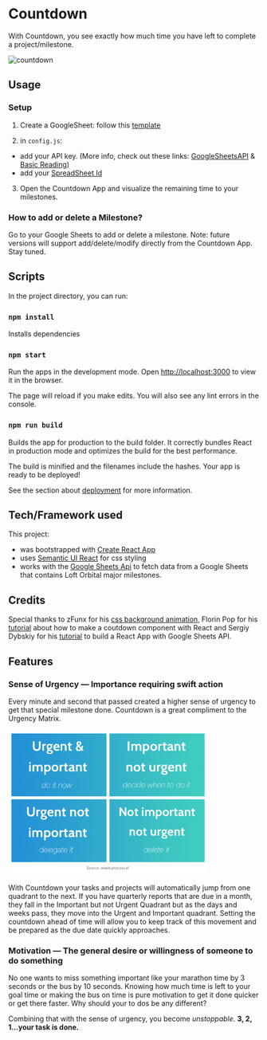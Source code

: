 # Countdown

With Countdown, you see exactly how much time you have left to complete a
project/milestone.

<img src="./src/img/countdown.gif" alt="countdown" width="400"/>

## Usage

### Setup
1. Create a GoogleSheet: follow this [template](https://docs.google.com/spreadsheets/d/1WFVl18zdfmz2OXNNF03f5_X_pQYyZHYd7Qvzo-gqCzc/edit#gid=0)

2. in `config.js`:
- add your API key. (More info, check out these links: [GoogleSheetsAPI](https://developers.google.com/sheets/api) & [Basic Reading](https://developers.google.com/sheets/api/samples/reading))
- add your [SpreadSheet Id](https://www.wp-tweaks.com/wp-content/uploads/2018/05/spreadsheet-id-550x327.jpg)

3. Open the Countdown App and visualize the remaining time to your milestones.

### How to add or delete a Milestone?

Go to your Google Sheets to add or delete a milestone.
Note: future versions will support add/delete/modify directly from the Countdown
App. Stay tuned.

## Scripts

In the project directory, you can run:

### `npm install`

Installs dependencies

### `npm start`

Run the apps in the development mode.
Open [http://localhost:3000](http://localhost:3000) to view it in the browser.

The page will reload if you make edits.
You will also see any lint errors in the console.

### `npm run build`

Builds the app for production to the build folder.
It correctly bundles React in production mode and optimizes the build for the
best performance.

The build is minified and the filenames include the hashes.
Your app is ready to be deployed!

See the section about [deployment](https://facebook.github.io/create-react-app/docs/deployment) for more information.

## Tech/Framework used

This project:

- was bootstrapped with [Create React App](https://github.com/facebook/create-react-app)
- uses [Semantic UI React](https://react.semantic-ui.com/usage) for css styling
- works with the [Google Sheets Api](https://developers.google.com/sheets/api) to fetch data from a Google Sheets that contains Loft Orbital major milestones.

## Credits

Special thanks to zFunx for his [css background animation](https://www.youtube.com/watch?v=4UvWpjSRrm0), Florin Pop for his [tutorial](https://www.florin-pop.com/blog/2019/05/countdown-built-with-react/) about how to make a coutdown component with React and Sergiy Dybskiy for his [tutorial](https://blog.416serg.me/building-an-app-using-google-sheets-api-react-d69681d22ce1) to build a React App with Google Sheets API.

## Features

### Sense of Urgency — Importance requiring swift action

Every minute and second that passed created a higher sense of urgency to get
that special milestone done. Countdown is a great compliment to the Urgency
Matrix.

<img src="./src/img/urgency-matrix.png" alt="urgency-matrix" width="400"/>

With Countdown your tasks and projects will automatically jump from one quadrant
to the next. If you have quarterly reports that are due in a month, they fall in
the Important but not Urgent Quadrant but as the days and weeks pass, they move
into the Urgent and Important quadrant.
Setting the countdown ahead of time will allow you to keep track of this
movement and be prepared as the due date quickly approaches.

### Motivation — The general desire or willingness of someone to do something

No one wants to miss something important like your marathon time by 3 seconds or
the bus by 10 seconds. Knowing how much time is left to your goal time or making
the bus on time is pure motivation to get it done quicker or get there faster.
Why should your to dos be any different?

Combining that with the sense of urgency, you become _unstoppable_.
**3, 2, 1…your task is done.**